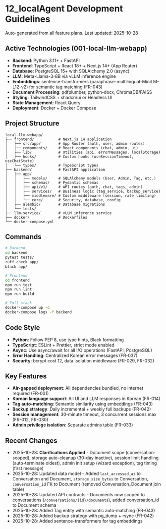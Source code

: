 ﻿# 12_localAgent Development Guidelines

Auto-generated from all feature plans. Last updated: 2025-10-28

## Active Technologies (001-local-llm-webapp)
- **Backend**: Python 3.11+ + FastAPI
- **Frontend**: TypeScript + React 18+ + Next.js 14+ (App Router)
- **Database**: PostgreSQL 15+ with SQLAlchemy 2.0 (async)
- **LLM**: Meta-Llama-3-8B via vLLM inference engine
- **Embeddings**: sentence-transformers (paraphrase-multilingual-MiniLM-L12-v2) for semantic tag matching (FR-043)
- **Document Processing**: pdfplumber, python-docx, ChromaDB/FAISS
- **Styling**: TailwindCSS + shadcn/ui or Headless UI
- **State Management**: React Query
- **Deployment**: Docker + Docker Compose

## Project Structure
```
local-llm-webapp/
├── frontend/           # Next.js 14 application
│   ├── src/app/        # App Router (auth, user, admin routes)
│   ├── components/     # React components (chat, admin, ui)
│   ├── lib/            # Utilities (api, errorMessages, localStorage)
│   ├── hooks/          # Custom hooks (useSessionTimeout, useChatState)
│   └── types/          # TypeScript types
├── backend/            # FastAPI application
│   ├── app/
│   │   ├── models/     # SQLAlchemy models (User, Admin, Tag, etc.)
│   │   ├── schemas/    # Pydantic schemas
│   │   ├── api/v1/     # API routes (auth, chat, tags, admin)
│   │   ├── services/   # Business logic (tag_service, backup_service)
│   │   ├── middleware/ # Custom middleware (session, rate limiting)
│   │   └── core/       # Security, database, config
│   ├── alembic/        # Database migrations
│   └── tests/
├── llm-service/        # vLLM inference service
├── docker/             # Dockerfiles
└── docker-compose.yml
```

## Commands
```bash
# Backend
cd backend
pytest tests/
ruff check app/
black app/

# Frontend
cd frontend
npm run test
npm run lint
npm run build

# Full stack
docker-compose up -d
docker-compose logs -f backend
```

## Code Style
- **Python**: Follow PEP 8, use type hints, Black formatting
- **TypeScript**: ESLint + Prettier, strict mode enabled
- **Async**: Use async/await for all I/O operations (FastAPI, PostgreSQL)
- **Error Handling**: Centralized Korean error messages (FR-037)
- **Security**: bcrypt cost 12, data isolation middleware (FR-029, FR-032)

## Key Features
- **Air-gapped deployment**: All dependencies bundled, no internet required (FR-001)
- **Korean language support**: All UI and LLM responses in Korean (FR-014)
- **Tag auto-matching**: Semantic similarity using embeddings (FR-043)
- **Backup strategy**: Daily incremental + weekly full backups (FR-042)
- **Session management**: 30-minute timeout, 3 concurrent sessions max (FR-012, FR-030)
- **Admin privilege isolation**: Separate admins table (FR-033)

## Recent Changes
- 2025-10-28: **Clarifications Applied** - Document scope (conversation-scoped), storage auto-cleanup (30-day inactive), session limit handling (auto-terminate oldest), admin init setup (wizard exception), tag timing (first message)
- 2025-10-28: Updated data model - Added `last_accessed_at` to Conversation and Document, `storage_size_bytes` to Conversation, `conversation_id` FK to Document (removed Conversation_Document join table)
- 2025-10-28: Updated API contracts - Documents now scoped to conversations (`/conversations/{id}/documents`), added conversation_id to Document schema
- 2025-10-28: Added Tag entity with semantic auto-matching (FR-043)
- 2025-10-28: Added backup strategy with pg_dump + rsync (FR-042)
- 2025-10-28: Added sentence-transformers for tag embeddings

<!-- MANUAL ADDITIONS START -->
<!-- MANUAL ADDITIONS END -->
